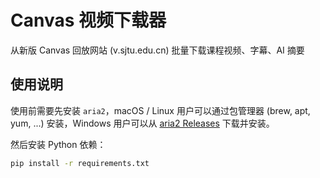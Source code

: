 # Canvas 视频下载器

从新版 Canvas 回放网站 (v.sjtu.edu.cn) 批量下载课程视频、字幕、AI 摘要

## 使用说明

使用前需要先安装 `aria2`，macOS / Linux 用户可以通过包管理器 (brew, apt, yum, ...) 安装，Windows 用户可以从 [aria2 Releases](https://github.com/aria2/aria2/releases) 下载并安装。

然后安装 Python 依赖：

```bash
pip install -r requirements.txt
```

